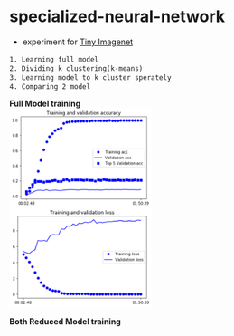 # specialized-neural-network
- experiment for [Tiny Imagenet](https://tiny-imagenet.herokuapp.com/)
```
1. Learning full model 
2. Dividing k clustering(k-means)
3. Learning model to k cluster sperately
4. Comparing 2 model
```
**Full Model training**  
<img src="./img/full_model_training.png" width="50%" height="50%">

**Both Reduced Model training**  
